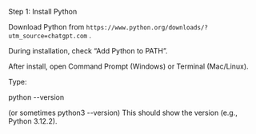 Step 1: Install Python

Download Python from `https://www.python.org/downloads/?utm_source=chatgpt.com`
.

During installation, check  “Add Python to PATH”.

After install, open Command Prompt (Windows) or Terminal (Mac/Linux).

Type:

python --version


(or sometimes python3 --version)
 This should show the version (e.g., Python 3.12.2).